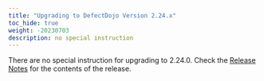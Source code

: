 ```yaml
---
title: "Upgrading to DefectDojo Version 2.24.x"
toc_hide: true
weight: -20230703
description: no special instruction
---
```

There are no special instruction for upgrading to 2.24.0. Check the [Release Notes](https://github.com/DefectDojo/django-DefectDojo/releases/tag/2.24.0) for the contents of the release.

